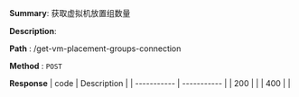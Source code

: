 **Summary**: 获取虚拟机放置组数量

**Description**:

**Path** : /get-vm-placement-groups-connection

**Method** : `POST`

**Response**
| code      | Description |
| ----------- | ----------- |
|  200   |       |
|  400   |       |

